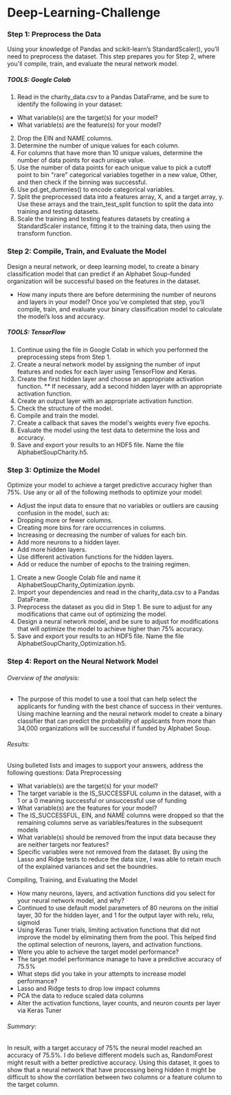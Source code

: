 # Deep-Learning-Challenge
### Step 1: Preprocess the Data
Using your knowledge of Pandas and scikit-learn’s StandardScaler(), you’ll need to preprocess the dataset. This step prepares you for Step 2, where you'll compile, train, and evaluate the neural network model.

##### TOOLS: Google Colab

1. Read in the charity_data.csv to a Pandas DataFrame, and be sure to identify the following in your dataset:
 - What variable(s) are the target(s) for your model?
 - What variable(s) are the feature(s) for your model?
2. Drop the EIN and NAME columns.
3. Determine the number of unique values for each column.
4. For columns that have more than 10 unique values, determine the number of data points for each unique value.
5. Use the number of data points for each unique value to pick a cutoff point to bin "rare" categorical variables together in a new value, Other, and then check if the binning was successful.
6. Use pd.get_dummies() to encode categorical variables.
7. Split the preprocessed data into a features array, X, and a target array, y. Use these arrays and the train_test_split function to split the data into training and testing datasets.
8. Scale the training and testing features datasets by creating a StandardScaler instance, fitting it to the training data, then using the transform function.

### Step 2: Compile, Train, and Evaluate the Model
Design a neural network, or deep learning model, to create a binary classification model that can predict if an Alphabet Soup-funded organization will be successful based on the features in the dataset.
 - How many inputs there are before determining the number of neurons and layers in your model?
Once you’ve completed that step, you’ll compile, train, and evaluate your binary classification model to calculate the model’s loss and accuracy.

##### TOOLS: TensorFlow

1. Continue using the file in Google Colab in which you performed the preprocessing steps from Step 1.
2. Create a neural network model by assigning the number of input features and nodes for each layer using TensorFlow and Keras.
3. Create the first hidden layer and choose an appropriate activation function.
** If necessary, add a second hidden layer with an appropriate activation function.
4. Create an output layer with an appropriate activation function.
5. Check the structure of the model.
6. Compile and train the model.
7. Create a callback that saves the model's weights every five epochs.
8. Evaluate the model using the test data to determine the loss and accuracy.
9. Save and export your results to an HDF5 file. Name the file AlphabetSoupCharity.h5.

### Step 3: Optimize the Model
Optimize your model to achieve a target predictive accuracy higher than 75%.
Use any or all of the following methods to optimize your model:
- Adjust the input data to ensure that no variables or outliers are causing confusion in the model, such as:
- Dropping more or fewer columns.
- Creating more bins for rare occurrences in columns.
- Increasing or decreasing the number of values for each bin.
- Add more neurons to a hidden layer.
- Add more hidden layers.
- Use different activation functions for the hidden layers.
- Add or reduce the number of epochs to the training regimen.

1. Create a new Google Colab file and name it AlphabetSoupCharity_Optimization.ipynb.
2. Import your dependencies and read in the charity_data.csv to a Pandas DataFrame.
3. Preprocess the dataset as you did in Step 1. Be sure to adjust for any modifications that came out of optimizing the model.
4. Design a neural network model, and be sure to adjust for modifications that will optimize the model to achieve higher than 75% accuracy.
5. Save and export your results to an HDF5 file. Name the file AlphabetSoupCharity_Optimization.h5.

### Step 4: Report on the Neural Network Model
###### Overview of the analysis:
- The purpose of this model to use a tool that can help select the applicants for funding with the best chance of success in their ventures. Using machine learning and the neural network model to create a binary classifier that can predict the probability of applicants from more than 34,000 organizations will be successful if funded by Alphabet Soup.

###### Results:
Using bulleted lists and images to support your answers, address the following questions:
Data Preprocessing
- What variable(s) are the target(s) for your model?
 - The target variable is the IS_SUCCESSFUL column in the dataset, with a 1 or a 0 meaning successful or unsuccessful use of funding 
- What variable(s) are the features for your model?
 - The IS_SUCCESSFUL, EIN, and NAME columns were dropped so that the remaining columns serve as variables/features in the subsequent models
- What variable(s) should be removed from the input data because they are neither targets nor features?
 - Specific variables were not removed from the dataset. By using the Lasso and Ridge tests to reduce the data size, I was able to retain much of the explained variances and set the boundries.

Compiling, Training, and Evaluating the Model
- How many neurons, layers, and activation functions did you select for your neural network model, and why?
 - Continued to use default model parameters of 80 neurons on the initial layer, 30 for the hidden layer, and 1 for the output layer with relu, relu, sigmoid
 - Using Keras Tuner trials, limiting activation functions that did not improve the model by eliminating them from the pool. This helped find the optimal selection of neurons, layers, and activation functions.
- Were you able to achieve the target model performance?
 -  The target model performance manage to have a predictive accuracy of 75.5% 
- What steps did you take in your attempts to increase model performance?
 - Lasso and Ridge tests to drop low impact columns
 - PCA the data to reduce scaled data columns
 - Alter the activation functions, layer counts, and neuron counts per layer via Keras Tuner

###### Summary: 
In result, with a target accuracy of 75% the neural model reached an accuracy of 75.5%. I do believe different models such as, RandomForest might result with a better predictive accuracy. Using this dataset, it goes to show that a neural network that have processing being hidden it might be difficult to show the corrilation between two columns or a feature column to the target column.
